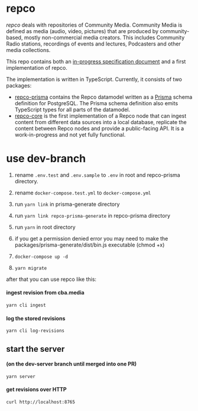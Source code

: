 # repco

*repco* deals with repositories of Community Media. Community Media is defined as media (audio, video, pictures) that are produced by community-based, mostly non-commercial media creators. This includes Community Radio stations, recordings of events and lectures, Podcasters and other media collections.

This repo contains both an [in-progress specification document](SPEC.md) and a first implementation of repco.

The implementation is written in TypeScript. Currently, it consists of two packages:
* [repco-prisma](./packages/repco-prisma) contains the Repco datamodel written as a [Prisma](https://www.prisma.io/) schema definition for PostgreSQL. The Prisma schema definition also emits TypeScript types for all parts of the datamodel.
* [repco-core](./packages/repco-core) is the first implementation of a Repco node that can ingest content from different data sources into a local database, replicate the content between Repco nodes and provide a public-facing API. It is a work-in-progress and not yet fully functional.

# use dev-branch

1. rename `.env.test` and `.env.sample` to `.env` in root and repco-prisma directory.

2. rename `docker-compose.test.yml` to `docker-compose.yml` 

3. run `yarn link` in prisma-generate directory

4. run `yarn link repco-prisma-generate` in repco-prisma directory 

5. run `yarn` in root directory 

6. if you get a permission denied error you may need to make the packages/prisma-generate/dist/bin.js executable (chmod +x)

7. `docker-compose up -d`

8. `yarn migrate`

after that you can use repco like this:

#### ingest revision from cba.media
`yarn cli ingest`
#### log the stored revisions
`yarn cli log-revisions`

## start the server 
#### (on the dev-server branch until merged into one PR)
`yarn server`
#### get revisions over HTTP
`curl http://localhost:8765`
